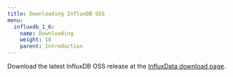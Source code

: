 ```yaml
---
title: Downloading InfluxDB OSS
menu:
  influxdb_1_6:
    name: Downloading
    weight: 10
    parent: Introduction
---
```




Download the latest InfluxDB OSS release at the [InfluxData download page](https://portal.influxdata.com/downloads).
